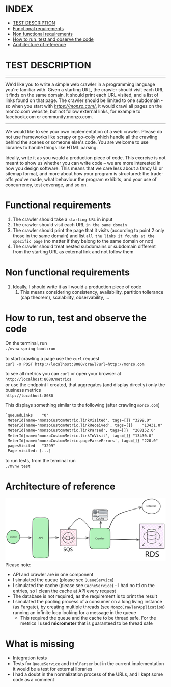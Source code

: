 # INDEX
- [TEST DESCRIPTION](#test-description)
- [Functional requirements](#functional-requirements)
- [Non functional requirements](#non-functional-requirements)
- [How to run, test and observe the code](#how-to-run-test-and-observe-the-code)
- [Architecture of reference](#architecture-of-reference)

# TEST DESCRIPTION

---
We'd like you to write a simple web crawler in a programming language you're familiar with. Given a starting URL, the crawler should visit each URL it finds on the same domain. It should print each URL visited, and a list of links found on that page. The crawler should be limited to one subdomain - so when you start with *https://monzo.com/*, it would crawl all pages on the monzo.com website, but not follow external links, for example to facebook.com or community.monzo.com.

---
We would like to see your own implementation of a web crawler. Please do not use frameworks like scrapy or go-colly which handle all the crawling behind the scenes or someone else's code. You are welcome to use libraries to handle things like HTML parsing.

Ideally, write it as you would a production piece of code. This exercise is not meant to show us whether you can write code – we are more interested in how you design software. This means that we care less about a fancy UI or sitemap format, and more about how your program is structured: the trade-offs you've made, what behaviour the program exhibits, and your use of concurrency, test coverage, and so on.

# Functional requirements
1. The crawler should take a `starting URL` in input
2. The crawler should visit each URL `in the same domain`
3. The crawler should print the page that it visits (according to point 2 only those in the same domain) and list `all the links it founds at the specific page` (no matter if they belong to the same domain or not)
4. The crawler should treat nested subdomains or subdomain different from the starting URL as external link and not follow them

# Non functional requirements
1. Ideally, I should write it as I would a production piece of code
    1. This means considering consistency, availability, partition tollerance (cap theorem), scalability, observability, ...

# How to run, test and observe the code
On the terminal, run  
`./mvnw spring-boot:run`

to start crawling a page use the `curl` request  
`curl -X POST http://localhost:8080/crawl?url=http://monzo.com` 

to see all metrics you can `curl` or open your browser at  
`http://localhost:8080/metrics`  
or use the endpoint I created, that aggregates (and display directly) only the business metrics  
`http://localhost:8080`  

This displays something similar to the following (after crawling `monzo.com`)

    `queuedLinks	"0"
     MeterId{name='monzoCustomMetric.linkVisited', tags=[]}	"3299.0"
     MeterId{name='monzoCustomMetric.linkReceived', tags=[]}	"13431.0"
     MeterId{name='monzoCustomMetric.linkParsed', tags=[]}	"208152.0"
     MeterId{name='monzoCustomMetric.linkToVisit', tags=[]}	"13430.0"
     MeterId{name='monzoCustomMetric.pageParseErrors', tags=[]}	"220.0"
     pagesVisited	"3299"
     Page visited: [...]

to run tests, from the terminal run  
`./mvnw test`

# Architecture of reference
![Architectural diagram](./docs/assets/crawler_design.svg)  
Please note:
- API and crawler are in one component
- I simulated the queue (please see `QueueService`)
- I simulated the cache (please see `CacheService`) - I had no ttl on the entries, so I clean the cache at API every request
- The database is not required, as the requirement is to print the result
- I simulated the pooling process of a consumer on a long living instance (as Fargate), by creating multiple threads (see `MonzoCrawlerApplication`) running an infinite loop looking for a message in the queue  
  - This required the queue and the cache to be thread safe. For the metrics I used **micrometer** that is guaranteed to be thread safe

# What is missing
- Integration tests
- Tests for `QueueService` and `HtmlParser` but in the current implementation it would be a test for external libraries
- I had a doubt in the normalization process of the URLs, and I kept some code as a comment